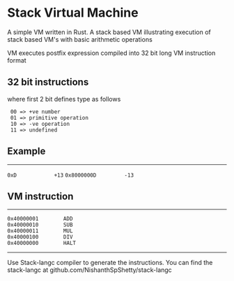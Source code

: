 # Stack Virtual Machine

A simple VM written in Rust. A stack based VM illustrating execution of stack based VM's with basic arithmetic operations

VM executes postfix expression compiled into 32 bit long VM instruction format

## 32 bit instructions
where first 2 bit defines type as follows
```
 00 => +ve number
 01 => primitive operation
 10 => -ve operation
 11 => undefined
```

## Example
------------------------------------------------------------
`0xD			+13`
`0x8000000D       	-13`

## VM instruction
-----------------------------------------------------------
 `0x40000001		ADD`           
 `0x40000010		SUB`           
 `0x40000011	   	MUL`           
 `0x40000100	   	DIV`           
 `0x40000000		HALT`


-------------------------------------------------------------
Use Stack-langc compiler to generate the instructions.
You can find the stack-langc at github.com/NishanthSpShetty/stack-langc

